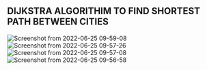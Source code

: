 ## DIJKSTRA ALGORITHIM TO FIND SHORTEST PATH BETWEEN CITIES

![Screenshot from 2022-06-25 09-59-08](https://user-images.githubusercontent.com/70337488/175762504-cdc18a11-e8f7-4a9d-a811-54109c7bded7.png)  
![Screenshot from 2022-06-25 09-57-26](https://user-images.githubusercontent.com/70337488/175762447-2a6ca44b-89fa-480d-8e21-b91a9003657e.png)
![Screenshot from 2022-06-25 09-57-08](https://user-images.githubusercontent.com/70337488/175762448-adb41e31-9eae-4043-9234-0b7e291a69a3.png)
![Screenshot from 2022-06-25 09-56-58](https://user-images.githubusercontent.com/70337488/175762449-68a8e558-5f1d-4121-bab8-34bc8d128bd0.png)
